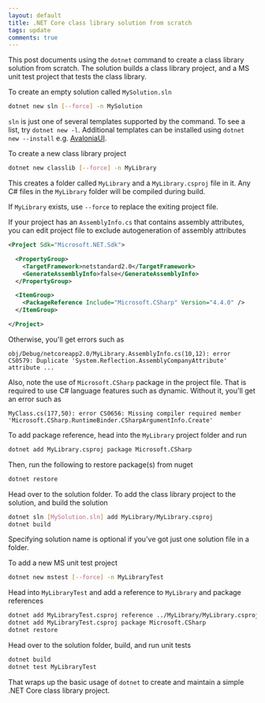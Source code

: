 ```yaml
---
layout: default
title: .NET Core class library solution from scratch
tags: update
comments: true
---
```


This post documents using the `dotnet` command to create a class library solution from scratch. The solution builds a class library project, and a MS unit test project that tests the class library.

To create an empty solution called `MySolution.sln`

```bash
dotnet new sln [--force] -n MySolution
```

`sln` is just one of several templates supported by the command. To see a list, try `dotnet new -l`. Additional templates can be installed using `dotnet new --install` e.g. [AvaloniaUI](https://github.com/AvaloniaUI/avalonia-dotnet-templates).

To create a new class library project

```bash
dotnet new classlib [--force] -n MyLibrary
```

This creates a folder called `MyLibrary` and a `MyLibrary.csproj` file in it. Any C# files in the `MyLibrary` folder will be compiled during build.

If `MyLibrary` exists, use `--force` to replace the exiting project file.

If your project has an `AssemblyInfo.cs` that contains assembly attributes, you can edit project file to exclude autogeneration of assembly attributes

```xml
<Project Sdk="Microsoft.NET.Sdk">

  <PropertyGroup>
    <TargetFramework>netstandard2.0</TargetFramework>
    <GenerateAssemblyInfo>false</GenerateAssemblyInfo>
  </PropertyGroup>

  <ItemGroup>
    <PackageReference Include="Microsoft.CSharp" Version="4.4.0" />
  </ItemGroup>

</Project>
```

Otherwise, you'll get errors such as

```text
obj/Debug/netcoreapp2.0/MyLibrary.AssemblyInfo.cs(10,12): error CS0579: Duplicate 'System.Reflection.AssemblyCompanyAttribute' attribute ...
```

Also, note the use of `Microsoft.CSharp` package in the project file. That is required to use C# language features such as dynamic. Without it, you'll get an error such as

```text
MyClass.cs(177,50): error CS0656: Missing compiler required member 'Microsoft.CSharp.RuntimeBinder.CSharpArgumentInfo.Create'
```

To add package reference, head into the `MyLibrary` project folder and run

```bash
dotnet add MyLibrary.csproj package Microsoft.CSharp
```

Then, run the following to restore package(s) from nuget

```bash
dotnet restore
```

Head over to the solution folder. To add the class library project to the solution, and build the solution

```bash
dotnet sln [MySolution.sln] add MyLibrary/MyLibrary.csproj
dotnet build
```

Specifying solution name is optional if you've got just one solution file in a folder.

To add a new MS unit test project

```bash
dotnet new mstest [--force] -n MyLibraryTest
```

Head into `MyLibraryTest` and add a reference to `MyLibrary` and package references

```bash
dotnet add MyLibraryTest.csproj reference ../MyLibrary/MyLibrary.csproj
dotnet add MyLibraryTest.csproj package Microsoft.CSharp
dotnet restore
```

Head over to the solution folder, build, and run unit tests

```bash
dotnet build
dotnet test MyLibraryTest
```

That wraps up the basic usage of `dotnet` to create and maintain a simple .NET Core class library project.